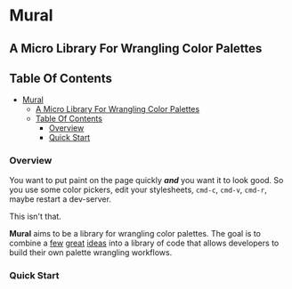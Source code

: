 # Mural

## A Micro Library For Wrangling Color Palettes

## Table Of Contents
- [Mural](#mural)
  - [A Micro Library For Wrangling Color Palettes](#a-micro-library-for-wrangling-color-palettes)
  - [Table Of Contents](#table-of-contents)
    - [Overview](#overview)
    - [Quick Start](#quick-start)


### Overview

You want to put paint on the page quickly **_and_** you want it to look good. So you
use some color pickers, edit your stylesheets,  `cmd-c`, `cmd-v`, `cmd-r`, maybe restart
a dev-server.

This isn't that. 

**Mural** aims to be a library for wrangling color palettes. The goal is to combine a [few](https://webaim.org/resources/contrastchecker/) [great](https://docs.imgix.com/apis/url/color-palette/palette) [ideas](https://github.com/w3c/wcag/issues/695) into a library of code that allows developers to build their own palette wrangling workflows.


### Quick Start
